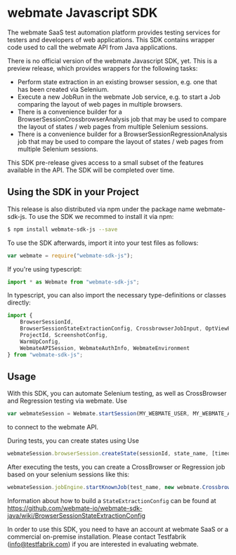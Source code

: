 # webmate Javascript SDK

The webmate SaaS test automation platform provides testing services for testers and developers of web applications.
This SDK contains wrapper code used to call the webmate API from Java applications.

There is no official version of the webmate Javascript SDK, yet. This is a preview release, which provides wrappers for the following tasks:

* Perform state extraction in an existing browser session, e.g. one that has been created via Selenium.
* Execute a new JobRun in the webmate Job service, e.g. to start a Job comparing the layout of web pages in multiple browsers.
* There is a convenience builder for a BrowserSessionCrossbrowserAnalysis job that may be used to compare the layout of states / web pages from multiple Selenium sessions.
* There is a convenience builder for a BrowserSessionRegressionAnalysis job that may be used to compare the layout of states / web pages from multiple Selenium sessions.

This SDK pre-release gives access to a small subset of the features available in the API. The SDK will be completed over time.


## Using the SDK in your Project

This release is also distributed via npm under the package name webmate-sdk-js.
To use the SDK we recommed to install it via npm:

```bash
$ npm install webmate-sdk-js --save
```

To use the SDK afterwards, import it into your test files as follows:

```js
var webmate = require("webmate-sdk-js");
```

If you're using typescript:

```ts
import * as Webmate from "webmate-sdk-js";
```

In typescript, you can also import the necessary type-definitions or classes directly:

```ts
import {
    BrowserSessionId,
    BrowserSessionStateExtractionConfig, CrossbrowserJobInput, OptViewPortDimension,
    ProjectId, ScreenshotConfig,
    WarmUpConfig,
    WebmateAPISession, WebmateAuthInfo, WebmateEnvironment
} from "webmate-sdk-js";
```


## Usage

With this SDK, you can automate Selenium testing, as well as CrossBrowser and Regression testing via webmate.
Use 
```js
var webmateSession = Webmate.startSession(MY_WEBMATE_USER, MY_WEBMATE_APIKEY, WEBMATE_API_URL);
```
to connect to the webmate API.

During tests, you can create states using
Use 
```js
webmateSession.browserSession.createState(sessionId, state_name, [timeout], [STATE_EXTRACTION_CONFIG])
```

After executing the tests, you can create a CrossBrowser or Regression job based on your selenium sessions like this:
```js
webmateSession.jobEngine.startKnownJob(test_name, new webmate.CrossbrowserJobInput(firstSession, sessionIds), MY_WEBMATE_PROJECTID)
```

Information about how to build a ```StateExtractionConfig``` can be found at https://github.com/webmate-io/webmate-sdk-java/wiki/BrowserSessionStateExtractionConfig


In order to use this SDK, you need to have an account at webmate SaaS or a commercial on-premise installation.
Please contact Testfabrik (info@testfabrik.com) if you are interested in evaluating webmate.

